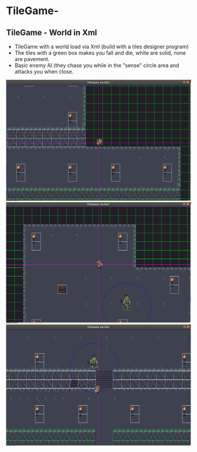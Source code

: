 # TileGame-
TileGame - World in Xml
-----
- TileGame with a world load via Xml (build with a tiles designer program)
- The tiles with a green box makes you fall and die, white are solid, none are pavement.
- Basic enemy AI (they chase you while in the "sense" circle area and attacks you when close.

![image](2D%20TileGameViaXml1.png)
![image](2D%20TileGameViaXml2.png)
![image](2D%20TileGameViaXml3.png)
